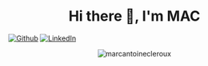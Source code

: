 <h1 align="center">Hi there 👋, I'm MAC </h1>
  <p align="left">
    <a href="https://github.com/marcantoinecleroux" target="_blank"><img alt="Github" src="https://img.shields.io/badge/GitHub-%2312100E.svg?&style=for-the-badge&logo=Github&logoColor=white" /></a> 
    <a href="https://www.linkedin.com/in/marc-antoine-cleroux-17880290/" target="_blank"><img alt="LinkedIn" src="https://img.shields.io/badge/linkedin-%230077B5.svg?&style=for-the-badge&logo=linkedin&logoColor=white" /></a> 
  </p> 
<p align="center"> <img src="https://github-readme-stats.vercel.app/api?username=marcantoinecleroux&show_icons=true&theme=gotham" alt="marcantoinecleroux" />
